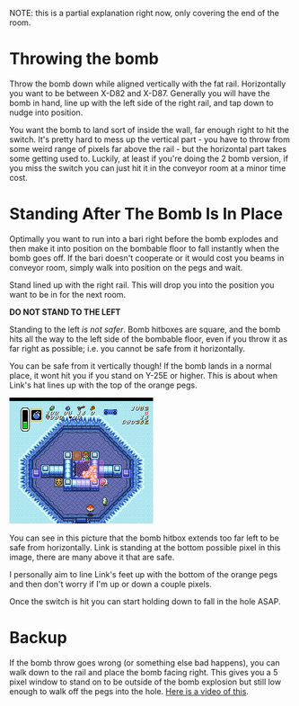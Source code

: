 NOTE: this is a partial explanation right now, only covering the end of the room.

# Throwing the bomb

Throw the bomb down while aligned vertically with the fat rail. Horizontally you want to be between X-D82 and X-D87. Generally you will have the bomb in hand, line up with the left side of the right rail, and tap down to nudge into position.

You want the bomb to land sort of inside the wall, far enough right to hit the switch. It's pretty hard to mess up the vertical part - you have to throw from some weird range of pixels far above the rail - but the horizontal part takes some getting used to. Luckily, at least if you're doing the 2 bomb version, if you miss the switch you can just hit it in the conveyor room at a minor time cost.

# Standing After The Bomb Is In Place

Optimally you want to run into a bari right before the bomb explodes and then make it into position on the bombable floor to fall instantly when the bomb goes off. If the bari doesn't cooperate or it would cost you beams in conveyor room, simply walk into position on the pegs and wait.

Stand lined up with the right rail. This will drop you into the position you want to be in for the next room.

**DO NOT STAND TO THE LEFT**

Standing to the left _is not safer_. Bomb hitboxes are square, and the bomb hits all the way to the left side of the bombable floor, even if you throw it as far right as possible; i.e. you cannot be safe from it horizontally.

You can be safe from it vertically though! If the bomb lands in a normal place, it wont hit you if you stand on Y-25E or higher. This is about when Link's hat lines up with the top of the orange pegs.

![final_position](../../images/ipbj/ipbj_final_position.png)

You can see in this picture that the bomb hitbox extends too far left to be safe from horizontally. Link is standing at the bottom possible pixel in this image, there are many above it that are safe.

I personally aim to line Link's feet up with the bottom of the orange pegs and then don't worry if I'm up or down a couple pixels.

Once the switch is hit you can start holding down to fall in the hole ASAP.

# Backup

If the bomb throw goes wrong (or something else bad happens), you can walk down to the rail and place the bomb facing right. This gives you a 5 pixel window to stand on to be outside of the bomb explosion but still low enough to walk off the pegs into the hole. [Here is a video of this](bombable_floor_backup.mp4).
